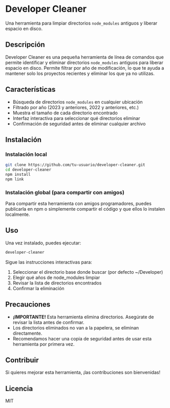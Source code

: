 # Developer Cleaner

Una herramienta para limpiar directorios `node_modules` antiguos y liberar espacio en disco.

## Descripción

Developer Cleaner es una pequeña herramienta de línea de comandos que permite identificar y eliminar directorios `node_modules` antiguos para liberar espacio en disco. Permite filtrar por año de modificación, lo que te ayuda a mantener solo los proyectos recientes y eliminar los que ya no utilizas.

## Características

- Búsqueda de directorios `node_modules` en cualquier ubicación
- Filtrado por año (2023 y anteriores, 2022 y anteriores, etc.)
- Muestra el tamaño de cada directorio encontrado
- Interfaz interactiva para seleccionar qué directorios eliminar
- Confirmación de seguridad antes de eliminar cualquier archivo

## Instalación

### Instalación local

```bash
git clone https://github.com/tu-usuario/developer-cleaner.git
cd developer-cleaner
npm install
npm link
```

### Instalación global (para compartir con amigos)

Para compartir esta herramienta con amigos programadores, puedes publicarla en npm o simplemente compartir el código y que ellos lo instalen localmente.

## Uso

Una vez instalado, puedes ejecutar:

```bash
developer-cleaner
```

Sigue las instrucciones interactivas para:

1. Seleccionar el directorio base donde buscar (por defecto ~/Developer)
2. Elegir qué años de node_modules limpiar
3. Revisar la lista de directorios encontrados
4. Confirmar la eliminación

## Precauciones

- **¡IMPORTANTE!** Esta herramienta elimina directorios. Asegúrate de revisar la lista antes de confirmar.
- Los directorios eliminados no van a la papelera, se eliminan directamente.
- Recomendamos hacer una copia de seguridad antes de usar esta herramienta por primera vez.

## Contribuir

Si quieres mejorar esta herramienta, ¡las contribuciones son bienvenidas!

## Licencia

MIT
